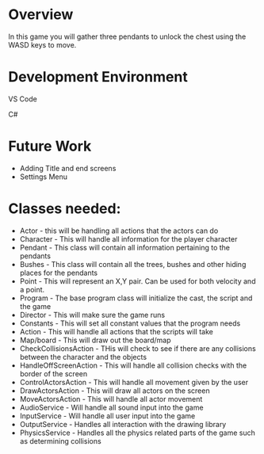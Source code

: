 # Overview

In this game you will gather three pendants to unlock the chest using the WASD keys to move.

# Development Environment

VS Code


C#

# Future Work
* Adding Title and end screens
* Settings Menu


# Classes needed:
* Actor - this will be handling all actions that the actors can do
* Character - This will handle all information for the player character
* Pendant - This class will contain all information pertaining to the pendants
* Bushes - This class will contain all the trees, bushes and other hiding places for the pendants
* Point - This will represent an X,Y pair. Can be used for both velocity and a point.
* Program - The base program class will initialize the cast, the script and the game
* Director - This will make sure the game runs
* Constants - This will set all constant values that the program needs
* Action - This will handle all actions that the scripts will take
* Map/board - This will draw out the board/map
* CheckCollisionsAction - THis will check to see if there are any collisions between the character and the objects
* HandleOffScreenAction - This will handle all collision checks with the border of the screen
* ControlActorsAction - This will handle all movement given by the user
* DrawActorsAction - This will draw all actors on the screen
* MoveActorsAction - This will handle all actor movement
* AudioService - Will handle all sound input into the game
* InputService - Will handle all user input into the game
* OutputService - Handles all interaction with the drawing library
* PhysicsService - Handles all the physics related parts of the game such as determining collisions
